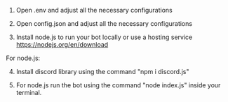 1. Open .env and adjust all the necessary configurations
2. Open config.json and adjust all the necessary configurations

3. Install node.js to run your bot locally or use a hosting service
   https://nodejs.org/en/download

For node.js:

4. Install discord library using the command "npm i discord.js"

5. For node.js run the bot using the command "node index.js" inside your terminal.
